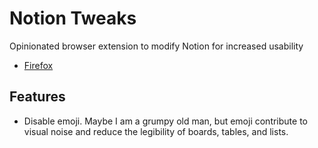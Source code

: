 # Notion Tweaks

Opinionated browser extension to modify Notion for increased usability

- [Firefox](./firefox)

## Features

- Disable emoji. Maybe I am a grumpy old man, but emoji contribute to visual noise and reduce the legibility of boards, tables, and lists.
